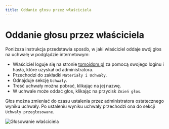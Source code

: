 ```yaml
---
title: Oddanie głosu przez właściciela
---
```


# Oddanie głosu przez właściciela

Poniższa instrukcja przedstawia sposób, w jaki właściciel oddaje swój głos na uchwałę w podglądzie internetowym:

- Właściciel loguje się na stronie [tomojdom.pl](https://tomojdom.pl/) za pomocą swojego loginu i hasła, które uzyskał od administratora.
- Przechodzi do zakładki `Materiały i Uchwały`.
- Odnajduje sekcję `Uchwały`.
- Treść uchwały można pobrać, klikając na jej nazwę.
- W uchwale może oddać głos, klikając na przycisk `Zmień głos`.

Głos można zmieniać do czasu ustalenia przez administratora ostatecznego wyniku uchwały. Po ustaleniu wyniku uchwały przechodzi ona do sekcji `Uchwały przegłosowane`.

![Głosowanie właściciela](glosowaniewlasciciela.gif)